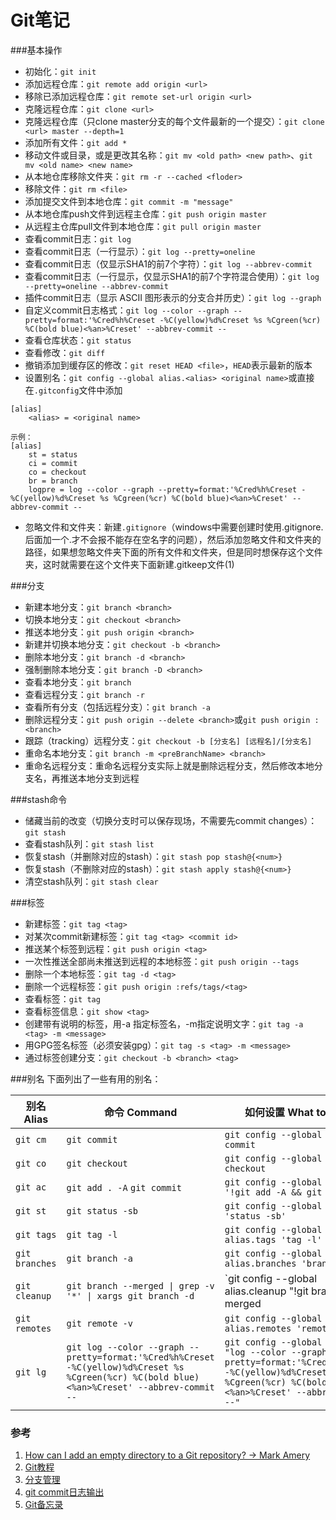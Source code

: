 # Git笔记

###基本操作
* 初始化：`git init`
* 添加远程仓库：`git remote add origin <url>`
* 移除已添加远程仓库：`git remote set-url origin <url>`
* 克隆远程仓库：`git clone <url>`
* 克隆远程仓库（只clone master分支的每个文件最新的一个提交）：`git clone <url> master --depth=1`
* 添加所有文件：`git add *`
* 移动文件或目录，或是更改其名称：`git mv <old path> <new path>`、`git mv <old name> <new name>`
* 从本地仓库移除文件夹：`git rm -r --cached <floder>`
* 移除文件：`git rm <file>`
* 添加提交文件到本地仓库：`git commit -m "message"`
* 从本地仓库push文件到远程主仓库：`git push origin master`
* 从远程主仓库pull文件到本地仓库：`git pull origin master`
* 查看commit日志：`git log`
* 查看commit日志（一行显示）：`git log --pretty=oneline`
* 查看commit日志（仅显示SHA1的前7个字符）：`git log --abbrev-commit`
* 查看commit日志（一行显示，仅显示SHA1的前7个字符混合使用）：`git log --pretty=oneline --abbrev-commit`
* 插件commit日志（显示 ASCII 图形表示的分支合并历史）：`git log --graph`
* 自定义commit日志格式：`git log --color --graph --pretty=format:'%Cred%h%Creset -%C(yellow)%d%Creset %s %Cgreen(%cr) %C(bold blue)<%an>%Creset' --abbrev-commit --`
* 查看仓库状态：`git status`
* 查看修改：`git diff`
* 撤销添加到缓存区的修改：`git reset HEAD <file>`，`HEAD`表示最新的版本
* 设置别名：`git config --global alias.<alias> <original name>`或直接在`.gitconfig`文件中添加

```
[alias]
	<alias> = <original name>
	
示例：
[alias]
	st = status
	ci = commit
	co = checkout
	br = branch
	logpre = log --color --graph --pretty=format:'%Cred%h%Creset -%C(yellow)%d%Creset %s %Cgreen(%cr) %C(bold blue)<%an>%Creset' --abbrev-commit --
```
* 忽略文件和文件夹：新建`.gitignore`（windows中需要创建时使用.gitignore.后面加一个.才不会报不能存在空名字的问题），然后添加忽略文件和文件夹的路径，如果想忽略文件夹下面的所有文件和文件夹，但是同时想保存这个文件夹，这时就需要在这个文件夹下面新建.gitkeep文件(1)

###分支
* 新建本地分支：`git branch <branch>`
* 切换本地分支：`git checkout <branch>`
* 推送本地分支：`git push origin <branch>`
* 新建并切换本地分支：`git checkout -b <branch>`
* 删除本地分支：`git branch -d <branch>`
* 强制删除本地分支：`git branch -D <branch>`
* 查看本地分支：`git branch`
* 查看远程分支：`git branch -r`
* 查看所有分支（包括远程分支）：`git branch -a`
* 删除远程分支：`git push origin --delete <branch>`或`git push origin :<branch>`
* 跟踪（tracking）远程分支：`git checkout -b [分支名] [远程名]/[分支名]`
* 重命名本地分支：`git branch -m <preBranchName> <branch>`
* 重命名远程分支：重命名远程分支实际上就是删除远程分支，然后修改本地分支名，再推送本地分支到远程

###stash命令
* 储藏当前的改变（切换分支时可以保存现场，不需要先commit changes）：`git stash`
* 查看stash队列：`git stash list`
* 恢复stash（并删除对应的stash）：`git stash pop stash@{<num>}`
* 恢复stash（不删除对应的stash）：`git stash apply stash@{<num>}`
* 清空stash队列：`git stash clear`


###标签
* 新建标签：`git tag <tag>`
* 对某次commit新建标签：`git tag <tag> <commit id>`
* 推送某个标签到远程：`git push origin <tag>`
* 一次性推送全部尚未推送到远程的本地标签：`git push origin --tags`
* 删除一个本地标签：`git tag -d <tag>`
* 删除一个远程标签：`git push origin :refs/tags/<tag>`
* 查看标签：`git tag`
* 查看标签信息：`git show <tag>`
* 创建带有说明的标签，用-a 指定标签名，-m指定说明文字：`git tag -a <tag> -m <message>`
* 用GPG签名标签（必须安装gpg）：`git tag -s <tag> -m <message>`
* 通过标签创建分支：`git checkout -b <branch> <tag>`


###别名
下面列出了一些有用的别名：

| 别名 Alias | 命令 Command | 如何设置 What to Type |
| --- | --- | --- |
| `git cm` | `git commit` | `git config --global alias.cm commit` |
| `git co` | `git checkout` | `git config --global alias.co checkout` |
| `git ac` | `git add . -A` `git commit` | `git config --global alias.ac '!git add -A && git commit'` |
| `git st` | `git status -sb` | `git config --global alias.st 'status -sb'` |
| `git tags` | `git tag -l` | `git config --global alias.tags 'tag -l'` |
| `git branches` | `git branch -a` | `git config --global alias.branches 'branch -a'` |
| `git cleanup` | `git branch --merged \| grep -v '*' \| xargs git branch -d` | `git config --global alias.cleanup "!git branch --merged | grep -v '*' | xargs git branch -d"` |
| `git remotes` | `git remote -v` | `git config --global alias.remotes 'remote -v'` |
| `git lg` | `git log --color --graph --pretty=format:'%Cred%h%Creset -%C(yellow)%d%Creset %s %Cgreen(%cr) %C(bold blue)<%an>%Creset' --abbrev-commit --` | `git config --global alias.lg "log --color --graph --pretty=format:'%Cred%h%Creset -%C(yellow)%d%Creset %s %Cgreen(%cr) %C(bold blue)<%an>%Creset' --abbrev-commit --"` |

### 参考

1. [How can I add an empty directory to a Git repository? -> Mark Amery](http://stackoverflow.com/questions/115983/how-can-i-add-an-empty-directory-to-a-git-repository)
2. [Git教程](http://www.liaoxuefeng.com/wiki/0013739516305929606dd18361248578c67b8067c8c017b000)
3. [分支管理](http://zengrong.net/post/1746.htm)
4. [git commit日志输出](http://ruby-china.org/topics/939)
5. [Git备忘录](https://github.com/tiimgreen/github-cheat-sheet/blob/master/README.zh-cn.md)